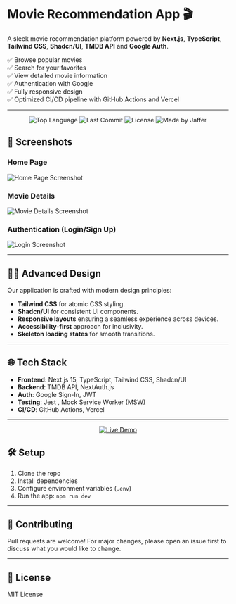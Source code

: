 # Movie Recommendation App 🎬

A sleek movie recommendation platform powered by **Next.js**, **TypeScript**, **Tailwind CSS**, **Shadcn/UI**, **TMDB API**  and **Google Auth**.  

✅ Browse popular movies  
✅ Search for your favorites  
✅ View detailed movie information  
✅ Authentication with Google  
✅ Fully responsive design  
✅ Optimized CI/CD pipeline with GitHub Actions and Vercel  

---

<p align="center">
  <img src="https://img.shields.io/github/languages/top/jafferkimitei?color=blue&style=for-the-badge" alt="Top Language" />
  <img src="https://img.shields.io/github/last-commit/jafferkimitei?color=green&style=for-the-badge" alt="Last Commit" />
  <img src="https://img.shields.io/github/license/jafferkimitei?style=for-the-badge" alt="License" />
  <img src="https://img.shields.io/badge/Made%20with-%E2%9D%A4%20by%20Jaffer-blueviolet?style=for-the-badge" alt="Made by Jaffer" />
</p>

## 🚀 Screenshots

### Home Page
![Home Page Screenshot](./screenshots/homepage.png)

### Movie Details
![Movie Details Screenshot](./screenshots/movie-details.png)

### Authentication (Login/Sign Up)
![Login Screenshot](./screenshots/login.png)

---

## 🧑‍🎨 Advanced Design

Our application is crafted with modern design principles:
- **Tailwind CSS** for atomic CSS styling.
- **Shadcn/UI** for consistent UI components.
- **Responsive layouts** ensuring a seamless experience across devices.
- **Accessibility-first** approach for inclusivity.
- **Skeleton loading states** for smooth transitions.

---

## 🌐 Tech Stack

- **Frontend**: Next.js 15, TypeScript, Tailwind CSS, Shadcn/UI
- **Backend**: TMDB API, NextAuth.js
- **Auth**: Google Sign-In, JWT
- **Testing**: Jest , Mock Service Worker (MSW)
- **CI/CD**: GitHub Actions, Vercel

---
<p align="center">
  <a href="https://jafflix.vercel.app/" target="_blank">
    <img src="https://img.shields.io/badge/Live%20Demo-%F0%9F%9A%80-brightgreen?style=for-the-badge" alt="Live Demo" />
  </a>
</p>

## 🛠️ Setup

1. Clone the repo
2. Install dependencies
3. Configure environment variables (`.env`)
4. Run the app: `npm run dev`

---

## 🤝 Contributing

Pull requests are welcome! For major changes, please open an issue first to discuss what you would like to change.

---

## 📄 License

MIT License

